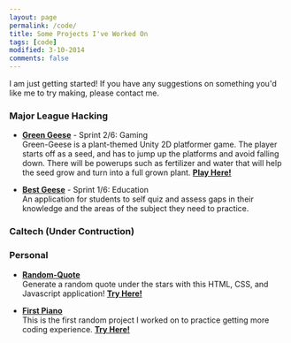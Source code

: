 ```yaml
---
layout: page
permalink: /code/
title: Some Projects I've Worked On
tags: [code]
modified: 3-10-2014
comments: false
---
```


I am just getting started! If you have any suggestions on something you'd like me to try making, please contact me.

### Major League Hacking

- [**Green Geese**](https://github.com/MLH-Fellowship/Green-Geese/) - Sprint 2/6: Gaming<br>
  Green-Geese is a plant-themed Unity 2D platformer game. The player starts off as a seed, and has to jump up the platforms and avoid falling down. There will be powerups such as fertilizer and water that will help the seed grow and turn into a full grown plant. [**Play Here!**](https://zzranger.github.io/Green-Geese-Demo/)

- [**Best Geese**](https://github.com/MLH-Fellowship/Best-Geese/) - Sprint 1/6: Education<br>
  An application for students to self quiz and assess gaps in their knowledge and the areas of the subject they need to practice.

### Caltech (Under Contruction)

### Personal

- [**Random-Quote**](https://github.com/gprmarquez/Random-Quote/)<br>
  Generate a random quote under the stars with this HTML, CSS, and Javascript application! [**Try Here!**](https://github.com/gprmarquez/Random-Quote/)

- [**First Piano**](https://github.com/gprmarquez/piano-attempt-01/)<br>
  This is the first random project I worked on to practice getting more coding experience. [**Try Here!**](https://gprmarquez.github.io/piano-attempt-01/)

